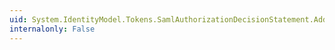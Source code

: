 ```yaml
---
uid: System.IdentityModel.Tokens.SamlAuthorizationDecisionStatement.AddClaimsToList(System.Collections.Generic.IList{System.IdentityModel.Claims.Claim})
internalonly: False
---
```

